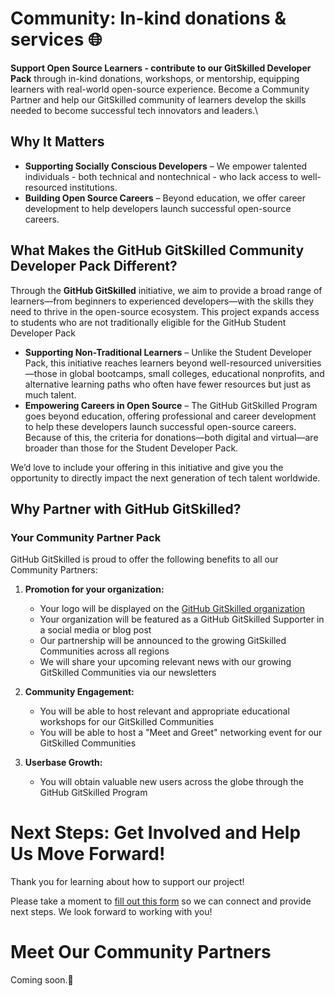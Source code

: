 

# Community: In-kind donations & services 🌐

**Support Open Source Learners - contribute to our GitSkilled Developer Pack** through in-kind donations, workshops, or mentorship, equipping learners with real-world open-source experience. Become a Community Partner and help our GitSkilled community of learners develop the skills needed to become successful tech innovators and leaders.\
## Why It Matters
- **Supporting Socially Conscious Developers** – We empower talented individuals - both technical and nontechnical -  who lack access to well-resourced institutions.
- **Building Open Source Careers** – Beyond education, we offer career development to help developers launch successful open-source careers.


## What Makes the GitHub GitSkilled Community Developer Pack Different?

Through the **GitHub GitSkilled** initiative, we aim to provide a broad range of learners—from beginners to experienced developers—with the skills they need to thrive in the open-source ecosystem. This project expands access to students who are not traditionally eligible for the GitHub Student Developer Pack

- **Supporting Non-Traditional Learners** – Unlike the Student Developer Pack, this initiative reaches learners beyond well-resourced universities—those in global bootcamps, small colleges, educational nonprofits, and alternative learning paths who often have fewer resources but just as much talent.
- **Empowering Careers in Open Source** – The GitHub GitSkilled Program goes beyond education, offering professional and career development to help these developers launch successful open-source careers.
Because of this, the criteria for donations—both digital and virtual—are broader than those for the Student Developer Pack.

We’d love to include your offering in this initiative and give you the opportunity to directly impact the next generation of tech talent worldwide.

## Why Partner with GitHub GitSkilled?

### Your Community Partner Pack
GitHub GitSkilled is proud to offer the following benefits to all our Community Partners:

1. **Promotion for your organization:** 
 
   - Your logo will be displayed on the [GitHub GitSkilled organization](https://github.com/GitSkilled)
   - Your organization will be featured as a GitHub GitSkilled Supporter in a social media or blog post
   - Our partnership will be announced to the growing GitSkilled Communities across all regions
   - We will share your upcoming relevant news with our growing GitSkilled Communities via our newsletters

2. **Community Engagement:**

   - You will be able to host relevant and appropriate educational workshops for our GitSkilled Communities
   - You will be able to host a "Meet and Greet" networking event for our GitSkilled Communities

3. **Userbase Growth:**

   - You will obtain valuable new users across the globe through the GitHub GitSkilled Program


# Next Steps: Get Involved and Help Us Move Forward!

Thank you for learning about how to support our project!

Please take a moment to [fill out this form](https://docs.google.com/forms/d/e/1FAIpQLSfEM7HPiLaJmbigHTAkvHbDmmFxNstCWVeQ866c0rj2WfUxQQ/viewform) so we can connect and provide next steps. We look forward to working with you!

# Meet Our Community Partners
Coming soon.🚀
